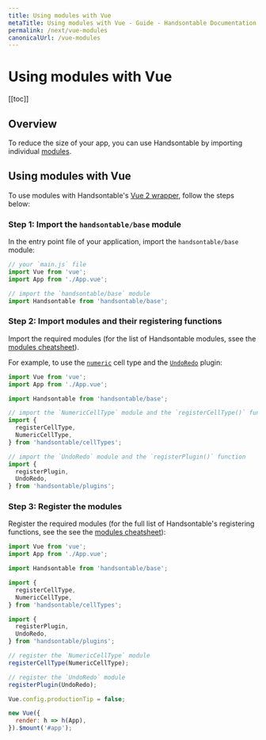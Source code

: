 ```yaml
---
title: Using modules with Vue
metaTitle: Using modules with Vue - Guide - Handsontable Documentation
permalink: /next/vue-modules
canonicalUrl: /vue-modules
---
```


# Using modules with Vue

[[toc]]

## Overview

To reduce the size of your app, you can use Handsontable by importing individual [modules](@/guides/building-and-testing/modules.md).

## Using modules with Vue

To use modules with Handsontable's [Vue 2 wrapper](@/guides/integrate-with-vue/vue-installation.md), follow the steps below:

### Step 1: Import the `handsontable/base` module
In the entry point file of your application, import the `handsontable/base` module:
  ```js
  // your `main.js` file
  import Vue from 'vue';
  import App from './App.vue';

  // import the `handsontable/base` module
  import Handsontable from 'handsontable/base';
  ```

### Step 2: Import modules and their registering functions
Import the required modules (for the list of Handsontable modules, ssee the [modules cheatsheet](@/guides/building-and-testing/modules.md#modules-cheatsheet)).

For example, to use the [`numeric`](@/guides/cell-types/numeric-cell-type.md) cell type and the [`UndoRedo`](@/api/undoRedo.md) plugin:
  ```js
  import Vue from 'vue';
  import App from './App.vue';

  import Handsontable from 'handsontable/base';

  // import the `NumericCellType` module and the `registerCellType()` function
  import {
    registerCellType,
    NumericCellType,
  } from 'handsontable/cellTypes';

  // import the `UndoRedo` module and the `registerPlugin()` function
  import {
    registerPlugin,
    UndoRedo,
  } from 'handsontable/plugins';
  ```

### Step 3: Register the modules
Register the required modules (for the full list of Handsontable's registering functions, see the see the [modules cheatsheet](@/guides/building-and-testing/modules.md#modules-cheatsheet)):
  ```js
  import Vue from 'vue';
  import App from './App.vue';

  import Handsontable from 'handsontable/base';

  import {
    registerCellType,
    NumericCellType,
  } from 'handsontable/cellTypes';

  import {
    registerPlugin,
    UndoRedo,
  } from 'handsontable/plugins';

  // register the `NumericCellType` module
  registerCellType(NumericCellType);

  // register the `UndoRedo` module
  registerPlugin(UndoRedo);
  
  Vue.config.productionTip = false;

  new Vue({
    render: h => h(App),
  }).$mount('#app');
  ```